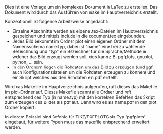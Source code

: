 Dies ist eine Vorlage um ein komplexes Dokument in LaTex zu erstellen.
Das Dokument wird durch das Ausführen von make im Hauptverzeichnis erstellt.

Konzeptionell ist folgende Arbeitsweise angedacht:

- Einzelne Abschnitte werden als eigene .tex-Dateien im Hauptverzeichnis 
gespeichert und mittels include in die document.tex eingebunden. 
- Jedes Bild bekommt im Ordner plot einen eigenen Ordner mit dem Namensschema
name.typ, dabei ist "name" eine frei zu wählende Bezeichnung und "typ" ein
Bezeichner für die Sprache/Methode in welcher das Bild erzeugt werden soll, dies
kann z.B. pgfplots, gnuplot, python, ... sein.
- In den Ordnern liegen die Rohdaten um das Bild zu erzeugen (und ggf. auch 
Konfigurationsdateien um die Rohdaten erzeugen zu können) und ein Skript welches
aus den Rohdaten ein pdf erstellt. 

Wird das Makefile im Hauptverzeichnis aufgerufen, ruft dieses das Makefile im
plot-Ordner auf. Dieses Makefile scannt alle Ordner und ruft entsprechend des 
Typ (in name.typ) mit den korrekten Befehlen das Skript zum erzeugen des Bildes
als pdf auf. Dann wird es als name.pdf in den plot Ordner kopiert.

In diesem Beispiel sind Befehle für TIKZ/PGFPLOTS als Typ "pgfplots" eingebaut,
für weitere Typen muss das makefile entsprechend erweitert werden.